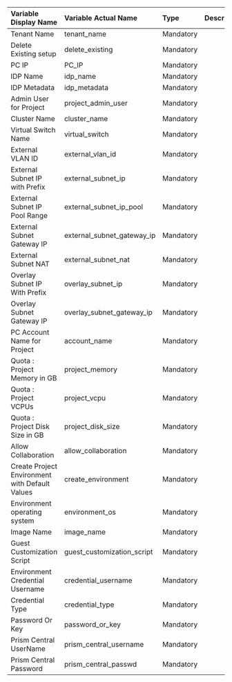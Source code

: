 
| Variable Display Name           | Variable Actual Name        | Type       | Description |
| :-----------------------------  | :-------------------------- | :--------- | :------------- |
| Tenant Name                     |  tenant_name                | Mandatory  |   |
| Delete Existing setup           |  delete_existing            | Mandatory  |   |
| PC IP                           |  PC_IP                      | Mandatory  |   |
| IDP Name                        |  idp_name                   | Mandatory  |   |
| IDP Metadata                    |  idp_metadata               | Mandatory  |   |
| Admin User for Project          |  project_admin_user         | Mandatory  |   |
| Cluster Name                    |  cluster_name               | Mandatory  |   |
| Virtual Switch Name             |  virtual_switch             | Mandatory  |   |
| External VLAN ID                | external_vlan_id            | Mandatory  |   |
| External Subnet IP with Prefix  | external_subnet_ip          | Mandatory  |   |
| External Subnet IP Pool Range   | external_subnet_ip_pool     | Mandatory  |   |
| External Subnet Gateway IP      | external_subnet_gateway_ip  | Mandatory  |   |
| External Subnet NAT             | external_subnet_nat         | Mandatory  |   |
| Overlay Subnet IP With Prefix   | overlay_subnet_ip           | Mandatory  |   |
| Overlay Subnet Gateway IP       | overlay_subnet_gateway_ip   | Mandatory  |   |
| PC Account Name for Project     | account_name                | Mandatory  |   |
| Quota : Project Memory in GB    | project_memory              | Mandatory  |   |
| Quota : Project VCPUs           | project_vcpu                | Mandatory  |   |
| Quota : Project Disk Size in GB | project_disk_size           | Mandatory  |   |
| Allow Collaboration             | allow_collaboration         | Mandatory  |   |
| Create Project Environment with Default Values| create_environment | Mandatory  |   |
| Environment operating system    | environment_os              | Mandatory  |   |
| Image Name                      | image_name                  | Mandatory  |   |
| Guest Customization Script      | guest_customization_script  | Mandatory  |   |
| Environment Credential Username | credential_username         | Mandatory  |   |
| Credential Type                 | credential_type             | Mandatory   |   |
| Password Or Key                 | password_or_key             | Mandatory  |   |
| Prism Central UserName          | prism_central_username      | Mandatory  |   |
| Prism Central Password          | prism_central_passwd        | Mandatory  |   |

